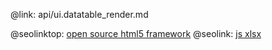 @link: api/ui.datatable_render.md

@seolinktop: [open source html5 framework](https://webix.com)
@seolink: [js xlsx](https://webix.com/widget/excel_viewer/)